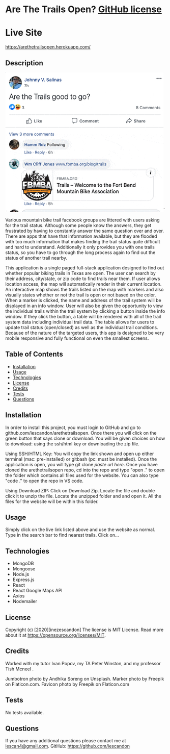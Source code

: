 # Are The Trails Open? [GitHub license](https://img.shields.io/badge/license-MIT%20License-blue.svg)

# Live Site

https://arethetrailsopen.herokuapp.com/

## Description

![Alt Text](./client/src/assets/trails.gif)`

Various mountain bike trail facebook groups are littered with users asking for the trail status. Although some people know the answers, they get frustrated by having to constantly answer the same question over and over. There are apps that have that information available, but they are flooded with too much information that makes finding the trail status quite difficult and hard to understand. Additionally it only provides you with one trails status, so you have to go through the long process again to find out the status of another trail nearby.

This application is a single paged full-stack application designed to find out whether popular biking trails in Texas are open. The user can search by their address, city/state, or zip code to find trails near them. If user allows location access, the map will automatically render in their current location. An interactive map shows the trails listed on the map with markers and also visually states whether or not the trail is open or not based on the color. When a marker is clicked, the name and address of the trail system will be displayed in an info window. User will also be given the opportunity to view the individual trails within the trail system by clicking a button inside the info window. If they click the button, a table will be rendered with all of the trail system data including individual trail data. The table allows for users to update trail status (open/closed) as well as the individual trail conditions. Because of the nature of the targeted users, this app is designed to be very mobile responsive and fully functional on even the smallest screens.

## Table of Contents

- [Installation](#installation)
- [Usage](#usage)
- [Technologies](#technologies)
- [License](#license)
- [Credits](#credits)
- [Tests](#tests)
- [Questions](#questions)

## Installation

In order to install this project, you must login to GitHub and go to github.com/iescandon/arethetrailsopen. Once there you will click on the green button that says clone or download. You will be given choices on how to download: using the ssh/html key or downloading the zip file.

Using SSH/HTML Key: You will copy the link shown and open up either terminal (mac: pre-installed) or gitbash (pc: must be installed). Once the application is open, you will type git clone _paste url here_. Once you have cloned the arethetrailsopen repo, cd into the repo and type "open ." to open the folder which contains all files used for the website. You can also type "code ." to open the repo in VS code.

Using Download ZIP: Click on Download Zip. Locate the file and double click it to unzip the file. Locate the unzipped folder and and open it. All the files for the website will be within this folder.

## Usage

Simply click on the live link listed above and use the website as normal. Type in the search bar to find nearest trails. Click on...

## Technologies

- MongoDB
- Mongoose
- Node.js
- Express.js
- React
- React Google Maps API
- Axios
- Nodemailer

## License

Copyright (c) [2020][inezescandon]
The license is MIT License.
Read more about it at https://opensource.org/licenses/MIT.

## Credits

Worked with my tutor Ivan Popov, my TA Peter Winston, and my professor Tish Mcneel .

Jumbotron photo by Andhika Soreng on Unsplash.
Marker photo by Freepik on Flaticon.com.
Favicon photo by Freepik on Flaticon.com

## Tests

No tests available.

## Questions

If you have any additional questions please contact me at iescan4@gmail.com.
GitHub: https://github.com/iescandon
